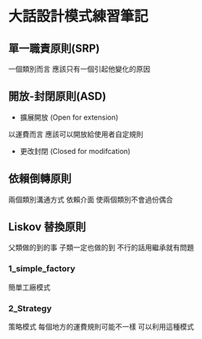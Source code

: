 # 大話設計模式練習筆記

## 單一職責原則(SRP)
一個類別而言 應該只有一個引起他變化的原因
## 開放-封閉原則(ASD)
* 擴展開放 (Open for extension)

以運費而言 應該可以開放給使用者自定規則
* 更改封閉 (Closed for modifcation)

## 依賴倒轉原則
兩個類別溝通方式 依賴介面 使兩個類別不會過份偶合

## Liskov 替換原則
父類做的到的事 子類一定也做的到
不行的話用繼承就有問題

### 1_simple_factory
簡單工廠模式

### 2_Strategy
策略模式
每個地方的運費規則可能不一樣 可以利用這種模式
